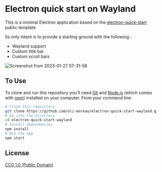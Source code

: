 # Electron quick start on Wayland

This is a minimal Electron application based on the [electron-quick-start](https://github.com/electron/electron-quick-start) public template.

Its only intent is to provide a starting ground with the following :
- Wayland support
- Custom title bar
- Custom scroll bars

![Screenshot from 2023-01-27 07-31-58](https://user-images.githubusercontent.com/123499791/215087860-93d41476-b4a5-426c-b725-f9fff2707d5b.png)

## To Use

To clone and run this repository you'll need [Git](https://git-scm.com) and [Node.js](https://nodejs.org/en/download/) (which comes with [npm](http://npmjs.com)) installed on your computer. From your command line:

```bash
# Clone this repository
git clone https://github.com/oli-moreau/electron-quick-start-wayland.git
# Go into the directory
cd electron-quick-start-wayland
# Install dependencies
npm install
# Run the app
npm start
```

## License

[CC0 1.0 (Public Domain)](LICENSE.md)
